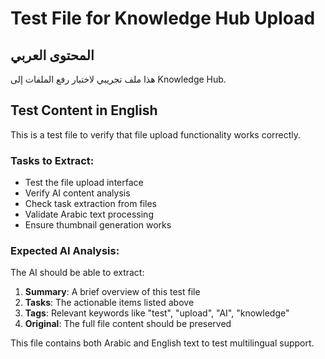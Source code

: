 # Test File for Knowledge Hub Upload

## المحتوى العربي
هذا ملف تجريبي لاختبار رفع الملفات إلى Knowledge Hub.

## Test Content in English
This is a test file to verify that file upload functionality works correctly.

### Tasks to Extract:
- Test the file upload interface
- Verify AI content analysis
- Check task extraction from files
- Validate Arabic text processing
- Ensure thumbnail generation works

### Expected AI Analysis:
The AI should be able to extract:
1. **Summary**: A brief overview of this test file
2. **Tasks**: The actionable items listed above
3. **Tags**: Relevant keywords like "test", "upload", "AI", "knowledge"
4. **Original**: The full file content should be preserved

This file contains both Arabic and English text to test multilingual support.
